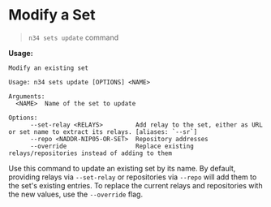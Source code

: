 # Modify a Set

> `n34 sets update` command

**Usage:**
```
Modify an existing set

Usage: n34 sets update [OPTIONS] <NAME>

Arguments:
  <NAME>  Name of the set to update

Options:
      --set-relay <RELAYS>         Add relay to the set, either as URL or set name to extract its relays. [aliases: `--sr`]
      --repo <NADDR-NIP05-OR-SET>  Repository addresses
      --override                   Replace existing relays/repositories instead of adding to them
```

Use this command to update an existing set by its name. By default, providing
relays via `--set-relay` or repositories via `--repo` will add them to the set's
existing entries. To replace the current relays and repositories with the new
values, use the `--override` flag.

[passing repositories]: /commands.html#passing-repositories
